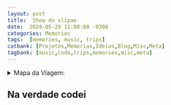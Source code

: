 ```yaml
---
layout: post
title:  Show do slipao
date:  2024-05-29 11:00:00 -0300
categories: Memories
tags:  [memories, music, trips]
catbank: [Projetos,Memorias,Ideias,Blog,Misc,Meta]
tagbank: [music,code,trips,memories,misc,meta]
---
```

<details>

  <summary>Mapa da Viagem:</summary>

  <pre>

num teve, era meme

</pre>

</details>

## Na verdade codei
<!-- ![]() -->


